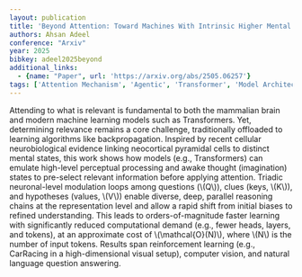 ```yaml
---
layout: publication
title: 'Beyond Attention: Toward Machines With Intrinsic Higher Mental States'
authors: Ahsan Adeel
conference: "Arxiv"
year: 2025
bibkey: adeel2025beyond
additional_links:
  - {name: "Paper", url: 'https://arxiv.org/abs/2505.06257'}
tags: ['Attention Mechanism', 'Agentic', 'Transformer', 'Model Architecture', 'Tools', 'Applications', 'Reinforcement Learning', 'Ethics and Bias', 'Pretraining Methods']
---
```

Attending to what is relevant is fundamental to both the mammalian brain and modern machine learning models such as Transformers. Yet, determining relevance remains a core challenge, traditionally offloaded to learning algorithms like backpropagation. Inspired by recent cellular neurobiological evidence linking neocortical pyramidal cells to distinct mental states, this work shows how models (e.g., Transformers) can emulate high-level perceptual processing and awake thought (imagination) states to pre-select relevant information before applying attention. Triadic neuronal-level modulation loops among questions (\\(Q\\)), clues (keys, \\(K\\)), and hypotheses (values, \\(V\\)) enable diverse, deep, parallel reasoning chains at the representation level and allow a rapid shift from initial biases to refined understanding. This leads to orders-of-magnitude faster learning with significantly reduced computational demand (e.g., fewer heads, layers, and tokens), at an approximate cost of \\(\mathcal\{O\}(N)\\), where \\(N\\) is the number of input tokens. Results span reinforcement learning (e.g., CarRacing in a high-dimensional visual setup), computer vision, and natural language question answering.
